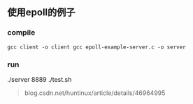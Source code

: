 ## 使用epoll的例子

### compile
`gcc client -o client
gcc epoll-example-server.c -o server`

### run
./server 8889
./test.sh

>blog.csdn.net/huntinux/article/details/46964995
